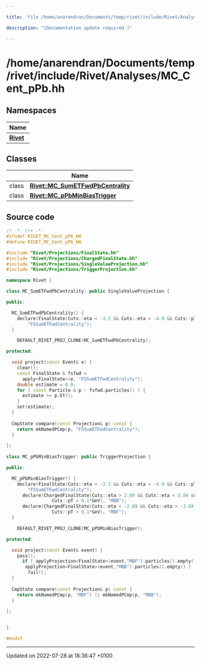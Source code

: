 ```yaml
---

title: 'file /home/anarendran/Documents/temp/rivet/include/Rivet/Analyses/MC_Cent_pPb.hh'

description: "[Documentation update required.]"

---
```


# /home/anarendran/Documents/temp/rivet/include/Rivet/Analyses/MC_Cent_pPb.hh



## Namespaces

| Name           |
| -------------- |
| **[Rivet](/documentation/code/namespaces/namespacerivet/)**  |

## Classes

|                | Name           |
| -------------- | -------------- |
| class | **[Rivet::MC_SumETFwdPbCentrality](/documentation/code/classes/classrivet_1_1mc__sumetfwdpbcentrality/)**  |
| class | **[Rivet::MC_pPbMinBiasTrigger](/documentation/code/classes/classrivet_1_1mc__ppbminbiastrigger/)**  |




## Source code

```cpp
// -*- C++ -*-
#ifndef RIVET_MC_Cent_pPb_HH
#define RIVET_MC_Cent_pPb_HH

#include "Rivet/Projections/FinalState.hh"
#include "Rivet/Projections/ChargedFinalState.hh"
#include "Rivet/Projections/SingleValueProjection.hh"
#include "Rivet/Projections/TriggerProjection.hh"

namespace Rivet {

class MC_SumETFwdPbCentrality: public SingleValueProjection {

public:

  MC_SumETFwdPbCentrality() {
    declare(FinalState(Cuts::eta < -3.2 && Cuts::eta > -4.9 && Cuts::pT > 0.1*GeV),
        "FSSumETFwdCentrality");
  }

    DEFAULT_RIVET_PROJ_CLONE(MC_SumETFwdPbCentrality);

protected:

  void project(const Event& e) {
    clear();
    const FinalState & fsfwd =
      apply<FinalState>(e, "FSSumETFwdCentrality");
    double estimate = 0.0;
    for ( const Particle & p : fsfwd.particles() ) {
      estimate += p.Et();
    }
    set(estimate);
  }
  
  CmpState compare(const Projection& p) const {
    return mkNamedPCmp(p, "FSSumETFwdCentrality");
  }

};
    
class MC_pPbMinBiasTrigger: public TriggerProjection {

public:

  MC_pPbMinBiasTrigger() {
    declare(FinalState(Cuts::eta < -3.2 && Cuts::eta > -4.9 && Cuts::pT > 0.1*GeV),
        "FSSumETFwdCentrality");
      declare(ChargedFinalState(Cuts::eta > 2.09 && Cuts::eta < 3.84 &&
                 Cuts::pT > 0.1*GeV), "MBB");
      declare(ChargedFinalState(Cuts::eta < -2.09 && Cuts::eta > -3.84 &&
                 Cuts::pT > 0.1*GeV), "MBF");
  }

    DEFAULT_RIVET_PROJ_CLONE(MC_pPbMinBiasTrigger);

protected:

  void project(const Event& event) {
    pass();
      if ( applyProjection<FinalState>(event,"MBF").particles().empty() ||
       applyProjection<FinalState>(event,"MBB").particles().empty() )
        fail();
  }
  
  CmpState compare(const Projection& p) const {
    return mkNamedPCmp(p, "MBF") || mkNamedPCmp(p, "MBB");
  }

};
    

}

#endif
```


-------------------------------

Updated on 2022-07-28 at 18:36:47 +0100
